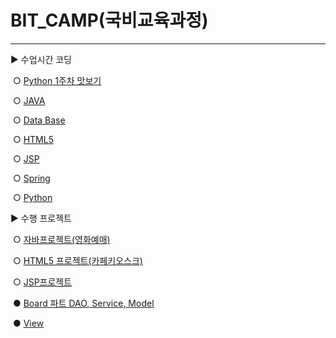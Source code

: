 # BIT_CAMP(국비교육과정)

------

▶ 수업시간 코딩	

​	○ [Python 1주차 맛보기](https://github.com/alikwon/BIT_CAMP/tree/master/bit-python-study)

​	○ [JAVA](https://github.com/alikwon/BIT_CAMP/tree/master/bit-java-study)

​	○ [Data Base](https://github.com/alikwon/BIT_CAMP/tree/master/bit-database-study)

​	○ [HTML5](https://github.com/alikwon/BIT_CAMP/tree/master/python)

​	○  [JSP](https://github.com/alikwon/BIT_CAMP/tree/master/JSPproject)

​	○ [Spring](https://github.com/alikwon/BIT_CAMP/tree/master/Spring_project)

​	○ [Python](https://github.com/alikwon/BIT_CAMP/tree/master/python)



▶ 수행 프로젝트

​	○ [자바프로젝트(영화예매)](https://github.com/alikwon/BIT_CAMP/tree/master/BitBox)

​	○ [HTML5 프로젝트(카페키오스크)](https://github.com/alikwon/BIT_CAMP/tree/master/CafeProject)

​	○ [JSP프로젝트 ](https://github.com/BogyeumKim/AIA-Mangchi/tree/master/Mangchi)

​		● [Board 파트 DAO, Service, Model](https://github.com/BogyeumKim/AIA-Mangchi/tree/master/Mangchi/src/board)

​		● [View](https://github.com/BogyeumKim/AIA-Mangchi/tree/master/Mangchi/WebContent/WEB-INF/views/board)

